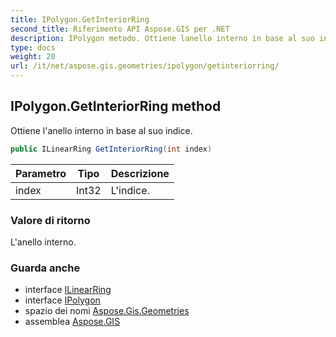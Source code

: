 ```yaml
---
title: IPolygon.GetInteriorRing
second_title: Riferimento API Aspose.GIS per .NET
description: IPolygon metodo. Ottiene lanello interno in base al suo indice.
type: docs
weight: 20
url: /it/net/aspose.gis.geometries/ipolygon/getinteriorring/
---
```

## IPolygon.GetInteriorRing method

Ottiene l'anello interno in base al suo indice.

```csharp
public ILinearRing GetInteriorRing(int index)
```

| Parametro | Tipo | Descrizione |
| --- | --- | --- |
| index | Int32 | L'indice. |

### Valore di ritorno

L'anello interno.

### Guarda anche

* interface [ILinearRing](../../ilinearring/)
* interface [IPolygon](../)
* spazio dei nomi [Aspose.Gis.Geometries](../../ipolygon/)
* assemblea [Aspose.GIS](../../../)


